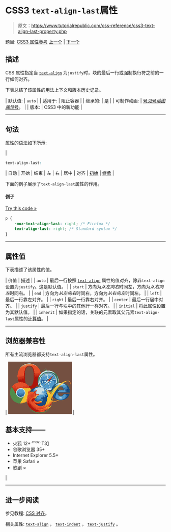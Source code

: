 # CSS3 `text-align-last`属性

> 原文：<https://www.tutorialrepublic.com/css-reference/css3-text-align-last-property.php>

题目: [CSS3 属性参考](css3-properties.php) [上一个](css-text-align-property.php) | [下一个](css-text-decoration-property.php)

## 描述

CSS 属性指定当 [`text-align`](css-text-align-property.php) 为`justify`时，块的最后一行或强制换行符之前的一行如何对齐。

下表总结了该属性的用法上下文和版本历史记录。

| 默认值: | `auto` |
| 适用于: | 阻止容器 |
| 继承的: | 是 |
| 可制作动画: | [号*见*号*动图属性*号](css-animatable-properties.php)。 |
| 版本: | CSS3 中的新功能 |

* * *

## 句法

属性的语法如下所示:

| 

```css
text-align-last: 
```

 | 自动 &#124; 开始 &#124; 结束 &#124; 左 &#124; 右 &#124; 居中 &#124; 对齐 &#124; [初始](../definitions.php#initial) &#124; [继承](../definitions.php#inherit) |

下面的例子展示了`text-align-last`属性的作用。

#### 例子

[Try this code »](../codelab.php?topic=css3&file=text-align-last-property "Try this code using online Editor")

```css
p {
    -moz-text-align-last: right; /* Firefox */
    text-align-last: right; /* Standard syntax */
}
```

* * *

## 属性值

下表描述了该属性的值。

| 价值 | 描述 |
| `auto` | 最后一行按照 [`text-align`](css-text-align-property.php) 属性的值对齐，除非`text-align`设置为`justify`。这是默认值。 |
| `start` | 方向为*从左向右*时同左，方向为*从右向左*时同右。 |
| `end` | 方向为*从左向右*时同右，方向为*从右向左*时同左。 |
| `left` | 最后一行靠左对齐。 |
| `right` | 最后一行靠右对齐。 |
| `center` | 最后一行居中对齐。 |
| `justify` | 最后一行与块中的其他行一样对齐。 |
| `initial` | 将此属性设置为其默认值。 |
| `inherit` | 如果指定的话，关联的元素取其父元素`text-align-last`属性的[计算值](../definitions.php#computed-value)。 |

* * *

## 浏览器兼容性

所有主流浏览器都支持`text-align-last`属性。

| ![Browsers Icon](img/e9331123c77668c1832e541c2fca1002.png) | 

## 基本支持——

*   火狐 12+<sup class="badge">-moz-</sup>T3】
*   谷歌浏览器 35+
*   Internet Explorer 5.5+
*   苹果 Safari ×
*   歌剧 ×

 |

* * *

## 进一步阅读

参见教程: [CSS 对齐](../css-tutorial/css-alignment.php)。

相关属性: [`text-align`](css-text-align-property.php) ， [`text-indent`](css-text-indent-property.php) ， [`text-justify`](css3-text-justify-property.php) 。